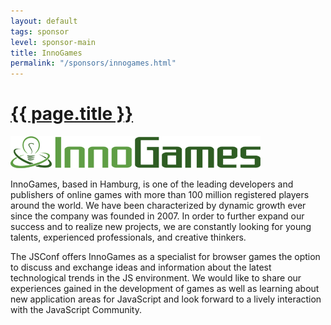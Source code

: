 ```yaml
---
layout: default
tags: sponsor
level: sponsor-main
title: InnoGames
permalink: "/sponsors/innogames.html"
---
```


<h1 class="sponsor">
  <a href="{{page.permalink}}">{{ page.title }}</a>
</h1>

<img src="/sponsors/images/innogames.png" class="sponsor-main" />

InnoGames, based in Hamburg, is one of the leading developers and publishers of online games with more than 100 million registered players around the world. We have been characterized by dynamic growth ever since the company was founded in 2007. In order to further expand our success and to realize new projects, we are constantly looking for young talents, experienced professionals, and creative thinkers.

The JSConf offers InnoGames as a specialist for browser games the option to discuss and exchange ideas and information about the latest technological trends in the JS environment. We would like to share our experiences gained in the development of games as well as learning about new application areas for JavaScript and look forward to a lively interaction with the JavaScript Community.
